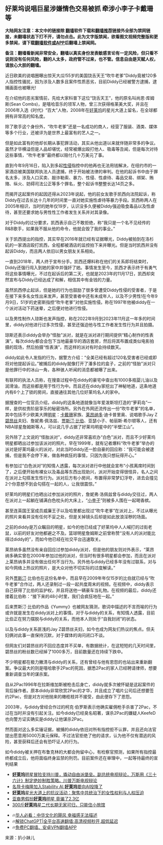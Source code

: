  <!-- 面包屑导航 --> <h2>好莱坞说唱巨星涉嫌情色交易被抓 牵涉小李子卡戴珊等</h2> <p class="notice"><b>大陆网友注意：本文中的链接除 <a href="https://github.com/bannedbook/fanqiang" >翻墙</a>软件下载和<a href="https://github.com/killgcd/justmysocks/blob/master/README.md">翻墙推荐</a>链接外全部为禁网链接，未翻墙状态下打不开，请勿点击。此为文字版禁闻，欲看图文视频完整版和更多禁闻，请下载<a href="https://github.com/bannedbook/fanqiang">翻墙软件或APP</a>后翻墙上禁闻网。</p><p>备注：翻墙看新闻非常安全，翻墙以真实身份发表敏感言论有一定风险，但只看不说则没有任何风险，翻的人太多，政府管不过来，也不管。信息自由是天赋人权，请放心大胆的翻墙。</b></p>  <div class="entry"> <p>近日欧美的说唱圈曝出惊天大瓜!55岁的美国饶舌天王“吹牛老爹”Diddy竟被120多人指控性骚扰，因为涉及人数多且案件性质恶劣，目前Diddy已经被警方逮捕，逮捕画面也被曝光!</p> <p>在介绍他的恶劣案情前，先给大家科普下这位“饶舌天王”，他的原名叫尚恩·库姆斯(Sean Combs)，是嘻哈音乐的领军人物，曾三次获得格莱美大奖，并且在2006年入选《时代》“百大”人物，2008年在<a href="https://www.bannedbook.org/bnews/tag/%e5%a5%bd%e8%8e%b1%e5%9d%9e/" class="st_tag internal_tag" rel="tag" title="标签 好莱坞 下的日志">好莱坞</a>的星光大道上留名，在全球都拥有非常高的知名度。</p> <p>除了歌手这个身份外，“吹牛老爹”还是一名成功的商人，经营了服装、酒类、媒体等多个行业，还被评为是世界上最富有的艺人之一。</p> <p>但是如此富有的他却长期从事犯罪活动，其实从他出道以来就伴随非常多的争议。虽然才华横溢但是人品却堪忧，经常被爆出殴打他人、吸毒等丑闻，但是每次对待这些事情，“吹牛老爹”最终都以赔付几十万美元了事。</p> <p>直到今年9月16日，陷入到多起<a href="https://www.bannedbook.org/bnews/tag/%e6%80%a7%e4%be%b5/" class="st_tag internal_tag" rel="tag" title="标签 性侵 下的日志">性侵</a>指控中的他再也无法用钱解决，在纽约市的一家酒店被美国联邦执法人员逮捕，终于开始被法律的审判。在他的起诉书中由于罪名太多，涉及人口买卖、敲诈勒索、暴力、性侵、性虐待、毒品交易、绑架、贿赂、纵火、妨碍司法公正等多个罪名，整个起诉书整整长达14页之多。</p> <p>而揭开这起案件的起因还得从2023年说起，他的前女友歌手凯西向法院起诉，称Diddy在过去长达十几年的时间里一直对她实施性虐待等暴力手段。凯西称两人在2005年相识，当时的她年仅19岁，认识没多久便被Diddy强迫吸食毒品以及性虐待，甚至还要求她与男性性工作者发生关系并对其录像。</p> <p>对于Diddy的过分要求，凯西表示自己不敢拒绝，称“我只是一个名不见经传的R&amp;B歌手，如果我不服从他的命令，他就会毁了我的事业。”</p>  <p>关于凯西提出的指控，其实早在2016年就已经有证据曝光，Diddy被拍到在洛杉矶的一家酒店殴打凯西，全程都被酒店的监控拍下来并曝光。但是当时凯西并没有起诉Diddy，而且两人依旧以男女朋友关系相处。</p> <p>一直到2018年，两人终于宣布分手。凯西还爆料称在他们的关系即将结束时，Diddy还强行闯入到她的家中并强奸了她。事情发生至今，凯西才表示终于有勇气将这些事情曝光，不过在起诉后的第二天，也就是2023年的11月17日，凯西却突然宣布与Diddy已经达成了和解，相信其中有金钱的力量。</p> <p>虽然凯西停止起诉，但是她的行为也鼓励了很多曾遭受Diddy性侵的受害者，于是在接下来多名女性出来发声，甚至受害者中还有未成年人，以及不少男性!在今年9月9日，51岁的史密斯指控“吹牛老爹”对他实施性侵。称在1997年他被diddy在一个派对活动下药迷晕，之后便对他进行性侵。</p> <p>以及男性制作人琼斯也发声指控，称在2022年9月到2023年11月这一年多的时间里，diddy对他进行过多次性侵，甚至还强迫他与性工作者发生性行为并且拍摄。</p> <p>琼斯还表示diddy会举办“怪胎”派对，就是在派对进行期间提供“精心制作的性表演”。每次diddy都会会包下当地最豪华的酒店套房，然后将其布置成类似电影拍摄的现场，然后拍摄“性表演”，而这样的派对有时会持续数天。</p> <p>diddy如此令人发指的行为，据警方介绍：“全美已经有超过120名受害者已经或即将对他提起诉讼。”被捕后的diddy就像打开了潘多拉的盒子，之前的“怪胎”派对只是他罪行中的冰山一角，各种骇人听闻的消息都被曝了出来。</p> <p>有联邦的执法人员称，在搜查过程中在diddy的豪宅中查出有1000多瓶婴儿油以及润滑油，而这些都是用于性行为中。而且还在diddy家挖出了神秘地道，这条地道内有6个上了锁的房间，直接通往其他几位好莱坞名人的家中。</p>  <p>据搜查的一位官员介绍，diddy的这条地道就像当年爱泼斯坦打造的“萝莉岛”一样，是供权贵阶层享乐的秘密场所。另外在外网还流传出一份“吹牛老爹”的名单，其中包括不少欧美大牌<a href="https://www.bannedbook.org/bnews/tag/%e6%98%8e%e6%98%9f/" class="st_tag internal_tag" rel="tag" title="标签 明星 下的日志">明星</a>：<a href="https://www.bannedbook.org/bnews/tag/%e5%8d%a1%e6%88%b4%e7%8f%8a/" class="st_tag internal_tag" rel="tag" title="标签 卡戴珊 下的日志">卡戴珊</a>家族、<a href="https://www.bannedbook.org/bnews/tag/%e8%8e%b1%e6%98%82%e7%ba%b3%e5%a4%9a/" class="st_tag internal_tag" rel="tag" title="标签 莱昂纳多 下的日志">莱昂纳多</a>·迪卡普里奥、说唱歌手Jay Z<a href="https://www.bannedbook.org/bnews/tag/%e7%a2%a7%e6%98%82%e4%b8%9d/" class="st_tag internal_tag" rel="tag" title="标签 碧昂丝 下的日志">碧昂丝</a>夫妇、詹妮弗·佩洛兹、<a href="https://www.bannedbook.org/bnews/tag/%E8%B4%BE%E6%96%AF%E6%B1%80%C2%B7%E6%AF%94%E4%BC%AF/" class="st_tag internal_tag" rel="tag" title="标签 贾斯汀·比伯 下的日志">贾斯汀·比伯</a>、亚瑟小子、帕丽斯·希尔顿等人，还有NBA球星詹姆斯等人，可以说几乎占据了好莱坞明星中的“半壁江山”。</p> <p>另外除了上文说的“怪胎派对”，diddy还非常喜欢办“白色”派对，而且不少好莱坞明星都晒出过参加该派对的照片。早在1999年，就有记者爆料“吹牛老爹”举办的派对是好莱坞最火的派对，对此当时diddy还一脸自豪的回应称：“我可能会被逮捕，但是我不会停下来，做各种疯狂的事情，只因为我只想玩得开心。”</p> <p>有参加过“白色派对”的知情人透露，每次派对进行中他就会宣布“小孩离席时间到了，之后便开始有裸女以及毒品等东西出现助兴，派对开始变得很怪异，名人之间在派对上勾搭发生性行为。派对后方有小房间，布置得非常梦幻浮夸，进去会撞见2个你意想不到会勾搭在一起的人，让我很震惊。”</p> <p>好莱坞的明星们也晒出过参加派对的照片，詹妮弗·洛佩兹曾与diddy交往过，两人在派对上一起躺在铺满白色枕头的大床上，“<a href="https://www.bannedbook.org/bnews/tag/%e5%b0%8f%e6%9d%8e%e5%ad%90/" class="st_tag internal_tag" rel="tag" title="标签 小李子 下的日志">小李子</a>”则被多人围在一起喝香槟。</p> <p>甚至连英国王室成员威廉王子以及哈里都出现过“吹牛老爹”在派对上，不过从曝光的照片来看并没有任何不妥之处，但是关掉镜头后却是如此放浪淫秽的场面。</p> <p>之前的diddy是万众瞩目的明星，如今的他已经成了好莱坞中人人喊打的过街老鼠，以前的好友对他都避之不及。篮球明星詹姆斯之前曾称赞“没有人的派对能比得过diddy的”，而如今他已经在社交平台迅速取关。</p> <p>莱昂纳多虽然没有亲自回应过参加diddy派对，但是他的朋友则对外表示，“莱昂纳多确实曾在2000年参加过他的派对，但当时有很多明星都会参加，而且在派对上莱昂纳多并没有做出任何不当行为。另外他与diddy已经多年没有过联系，对与如今网络上热议的照片，是大众对他不切实际的过度解读。”</p>  <p>另外<a href="https://www.bannedbook.org/bnews/tag/%e8%b4%be%e6%96%af%e6%b1%80/" class="st_tag internal_tag" rel="tag" title="标签 贾斯汀 下的日志">贾斯汀</a>·比伯也在这份名单中，而且早在2009年年仅15岁的比伯就已经与“吹牛老爹”合作过，两人还录制过一段一起共度周末的视频。在视频中，diddy表示自己获得了比伯的监护权，并且将送他一辆豪车当礼物。在视频的最后，diddy还搂着比伯称：“接下来的48小时里，我们会疯狂地在一起。”</p> <p>后来贾斯汀·比伯的作品《Yummy》也被网友猜测，歌词中描述的不言而喻的行为或许就是发生在diddy派对上的事情。对于与diddy的关系，有知情人透露，目前比伯正在努力摆脱与diddy的关系，而他本人则处于“自我封闭”的状态。</p> <p>以及与diddy关系匪浅的Jay Z碧昂丝夫妇，如今也成为网友们热议的焦点。但夫妇俩对此事一直保持沉默，对于媒体的询问闭口不谈。</p> <p>但网友们对碧昂丝的不回应态度并不买单，有数据统计，在这短短的几天时间里，碧昂丝的粉丝数已经掉了1000多万，目前数量还在持续下跌中。</p> <p>不少明星都在极力撇清与diddy的关系，还有曾经与他有恩怨的也站出来重新翻案。争议最大的则是嘻哈歌手2Pac的死因，据悉2Pac的家人已经聘请律师，想要重新调查当年的谋杀案。</p> <p>自从2Pac1996年在拉斯维加斯被枪击后身亡，diddy就多次被怀疑是这起案件的背后操作者。原本diddy非常欣赏2Pac的才华，并且成立了唱片公司后还想要签约2Pac，但是对方对他抛来的橄榄枝并不接受，由此便存下了恩怨。</p> <p>2003年，与diddy曾经合作过的柯克·伯罗斯表示他确实雇佣枪手杀害了2Pac，不过在当时并没有引起关注。如今diddy已经臭名昭著，谋杀2Pac的嫌疑人KeefeD也向警方证实确实是diddy让他谋杀2Pac。</p>  <p>然而面对这么多实锤证据，被捕的diddy依旧对所有指控拒不认罪，并且还向法官提出愿意用5000万美元保释。不过法官拒绝了他的请求，认为他不仅有潜逃的风险，甚至获释后还会有恐吓证人的行为。</p> <p>如今diddy被关押在布鲁克林的大都会拘留中心，有检察官预测，如果所有指控最终都成立后，他将面临终身监禁的刑罚。目前案件还在审理中，一起等待最终的宣判结果</p> <!--<div id="taboola-mid-1"></div>--><ul class='op-related-articles' title='相关阅读'> <li><a href='https://www.bannedbook.org/bnews/comments/20241001/2095889.html' target='_blank'><b>好莱坞</b>明星冒险支持川普，撬动自由派堡垒。副总统电视辩论，万斯用《三十六计》制定绝妙制胜策略。川普万斯电视辩论</a></li> <li><a href='https://www.bannedbook.org/bnews/cnnews/20240926/2093948.html' target='_blank'>名导卡梅隆加入Stability AI,<b>好莱坞</b>要向AI投降了</a></li> <li><a href='https://www.bannedbook.org/bnews/baitai/20240925/2093290.html' target='_blank'><b>好莱坞</b>星光大道上的抗议活动：聚焦中共统治下的女性权利与人权压迫</a></li> <li><a href='https://www.bannedbook.org/bnews/cnnews/20240924/2092964.html' target='_blank'>亚裔男假扮<b>好莱坞</b>明星 竟骗了2.3亿</a></li> <li><a href='https://www.bannedbook.org/bnews/yule/20240914/2088533.html' target='_blank'>300斤<b>好莱坞</b>星二代长期无家可归，只能住小旅馆</a></li> </ul> <ul class="texttj"> <!--<li>🔥<a href="https://www.bannedbook.org/bnews/ssgc/20230219/1850782.html" target="_blank">法国犹太老板：神告诉我们，只有一位中国人能救人类</a></li>--> <li>🔥<a href="https://www.bannedbook.org/bnews/comments/20220220/1694796.html" target="_blank">华人必看：中华文化的飓风 幸福感无法描述</a></li> <li>🔥<a href="https://github.com/bannedbook/fanqiang/wiki/V2ray%E6%9C%BA%E5%9C%BA" target="_blank">解锁ChatGPT|全平台高速翻墙:高清视频秒开,超低延迟</a></li> <li>🔥<a href="https://github.com/bannedbook/fanqiang/wiki/%E7%A6%81%E9%97%BB%E7%BD%91%E5%AE%89%E5%8D%93%E7%BF%BB%E5%A2%99%E6%96%B0%E9%97%BBAPP" target="_blank">免费PC翻墙、安卓VPN翻墙APP</a></li> </ul><p class="src-info">来源：扒小妹儿 </p><a name='sharetosocial'></a> <div style="margin-bottom:5px;padding-bottom:5px;clear:both"> <div id="archive-pix-1" class="banner-ads"> <!-- AuctionX Display platform tag START --> <div id="27602x728x90x621x_ADSLOT1" clicktrack="%%CLICK_URL_ESC%%"></div>  <!-- AuctionX Display platform tag END --> </div> <div id="archive-pix-2" class="banner-ads"> <!-- AuctionX Display platform tag START --> <div id="27556x300x250x621x_ADSLOT1" clicktrack="%%CLICK_URL_ESC%%" style="margin:0 auto;text-align:center"></div>  <!-- AuctionX Display platform tag END --> </div> </div>  <div id="archive-pix-1" class="banner-ads"> <!-- AuctionX Display platform tag START --> <div id="27603x728x90x621x_ADSLOT1" clicktrack="%%CLICK_URL_ESC%%"></div>  <!-- AuctionX Display platform tag END --> </div> </div><!--END ENTRY--> 